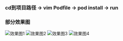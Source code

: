 
### cd到项目路径 -> vim Podfile -> pod install -> run


### 部分效果图
![效果图1](https://github.com/ITIosEthan/CzyIMSummarise/blob/master/Simulator%20Screen%20Shot%202017%E5%B9%B48%E6%9C%8831%E6%97%A5%20%E4%B8%8B%E5%8D%884.15.21.png)
![效果图2](https://github.com/ITIosEthan/CzyIMSummarise/blob/master/Simulator%20Screen%20Shot%202017%E5%B9%B48%E6%9C%8831%E6%97%A5%20%E4%B8%8B%E5%8D%884.22.33.png)
![效果图3](https://github.com/ITIosEthan/CzyIMSummarise/blob/master/Simulator%20Screen%20Shot%202017%E5%B9%B48%E6%9C%8831%E6%97%A5%20%E4%B8%8B%E5%8D%884.15.28.png)
![效果图4](https://github.com/ITIosEthan/CzyIMSummarise/blob/master/Simulator%20Screen%20Shot%202017%E5%B9%B48%E6%9C%8831%E6%97%A5%20%E4%B8%8B%E5%8D%884.15.31.png)
